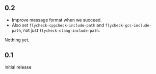 ## 0.2

* Improve message format when we succeed.
* Also set `flycheck-cppcheck-include-path` and
  `flycheck-gcc-include-path`, not just `flycheck-clang-include-path`.

Nothing yet.

## 0.1

Initial release
